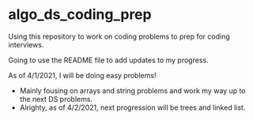 # algo_ds_coding_prep
Using this repository to work on coding problems to prep for coding interviews. 

Going to use the README file to add updates to my progress.

As of 4/1/2021, I will be doing easy problems!
 - Mainly fousing on arrays and string problems and work my way up to the next DS problems.
 - Alrighty, as of 4/2/2021, next progression will be trees and linked list.
